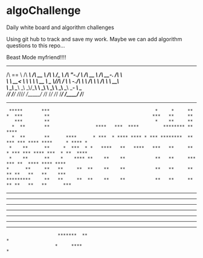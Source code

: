 # algoChallenge
Daily white board and algorithm challenges

Using git hub to track and save my work.  Maybe we can add algorithm questions to this repo... 

Beast Mode myfriend!!!!


 ______   ______   ______   ______   ______     __    __   ______   _____    ______   
/\  == \ /\  ___\ /\  __ \ /\  ___\ /\__  _\   /\ "-./  \ /\  __ \ /\  __-. /\  ___\  
\ \  __< \ \  __\ \ \  __ \\ \___  \\/_/\ \/   \ \ \-./\ \\ \ \/\ \\ \ \/\ \\ \  __\  
 \ \_____\\ \_____\\ \_\ \_\\/\_____\  \ \_\    \ \_\ \ \_\\ \_____\\ \____- \ \_____\
  \/_____/ \/_____/ \/_/\/_/ \/_____/   \/_/     \/_/  \/_/ \/_____/ \/____/  \/_____/
          
          
   **      ***                                                      *                               
     *****       ***                                       *     *     **                                
    *  ***        **                                      ***   **     **                                
       ***        **                                       *    **     **                                
      *  **       **                 ****   ***  ****         ******** **                         ****   
      *  **       **      ****      * ***  * **** **** * *** ********  **  *** *** **** ****     * **** *
     *    **      **     *  ***  * *   ****   **   ****   ***   **     ** * *** *** **** ***  * **  **** 
     *    **      **    *    **** **    **    **           **   **     ***   *** **  **** **** ****      
    *      **     **   **     **  **    **    **           **   **     **     ** **   **   **    ***     
    *********     **   **     **  **    **    **           **   **     **     ** **   **   **      ***   
   *        **    **   **     **  **    **    **           **   **     **     ** **   **   **        *** 
   *        **    **   **     **  **    **    **           **   **     **     ** **   **   **   ****  ** 
  *****      **   **   **     **   ******     ***          **   **     **     ** **   **   **  * **** *  
 *   ****    ** * *** * ********    ****       ***         *** * **    **     ** ***  ***  ***    ****   
*     **      **   ***    *** ***                           ***         **    **  ***  ***  ***          
*                              ***                                            *                          
 **                      ****   ***                                          *                           
                       *******  **                                          *                            
                      *     ****                                           *                             
                                                                                                         




